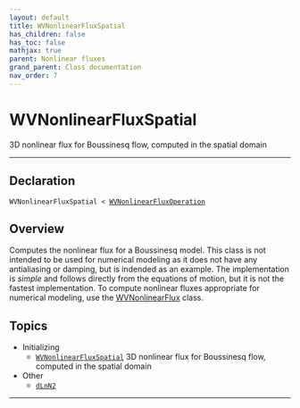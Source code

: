 ```yaml
---
layout: default
title: WVNonlinearFluxSpatial
has_children: false
has_toc: false
mathjax: true
parent: Nonlinear fluxes
grand_parent: Class documentation
nav_order: 7
---
```


#  WVNonlinearFluxSpatial

3D nonlinear flux for Boussinesq flow, computed in the spatial domain


---

## Declaration

<div class="language-matlab highlighter-rouge"><div class="highlight"><pre class="highlight"><code>WVNonlinearFluxSpatial < <a href="/classes/wvnonlinearfluxoperation/" title="WVNonlinearFluxOperation">WVNonlinearFluxOperation</a></code></pre></div></div>

## Overview
 
  Computes the nonlinear flux for a Boussinesq model. This class is not
  intended to be used for numerical modeling as it does not have any
  antialiasing or damping, but is indended as an example. The
  implementation is *simple* and follows directly from the equations of
  motion, but it is not the fastest implementation. To compute
  nonlinear fluxes appropriate for numerical modeling, use the
  [WVNonlinearFlux](/classes/wvnonlinearflux/) class.
 
    


## Topics
+ Initializing
  + [`WVNonlinearFluxSpatial`](/classes/nonlinear-fluxes/wvnonlinearfluxspatial/wvnonlinearfluxspatial.html) 3D nonlinear flux for Boussinesq flow, computed in the spatial domain
+ Other
  + [`dLnN2`](/classes/nonlinear-fluxes/wvnonlinearfluxspatial/dlnn2.html) 


---